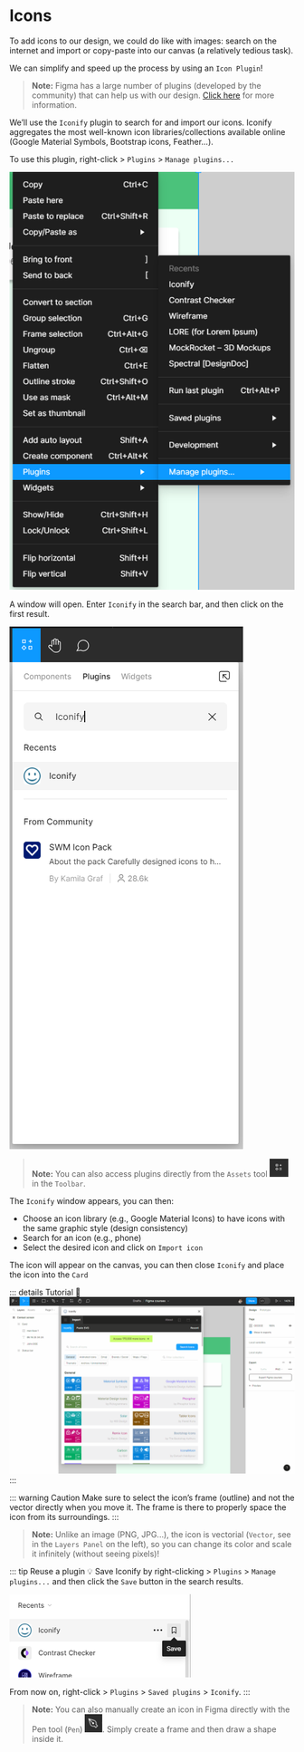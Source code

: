# Icons

To add icons to our design, we could do like with images: search on the internet and import or copy-paste into our canvas (a relatively tedious task).

We can simplify and speed up the process by using an `Icon Plugin`!

> **Note:** Figma has a large number of plugins (developed by the community) that can help us with our design. [Click here](../plugin.md) for more information.

We’ll use the `Iconify` plugin to search for and import our icons. Iconify aggregates the most well-known icon libraries/collections available online (Google Material Symbols, Bootstrap icons, Feather...).

To use this plugin, right-click > `Plugins` > `Manage plugins...`

![right click plugins](../../../assets/img/figma/basics/ui-elements/icons/right-click-plugins.png)

A window will open. Enter `Iconify` in the search bar, and then click on the first result.

![plugins search](../../../assets/img/figma/basics/ui-elements/icons/plugins-search.png)

> **Note:** You can also access plugins directly from the `Assets` tool <img class="align-text" height="32px" alt="resources icon" src="../../../assets/img/figma/basics/ui-elements/icons/ressources-icon.png"> in the `Toolbar`.

The `Iconify` window appears, you can then:
- Choose an icon library (e.g., Google Material Icons) to have icons with the same graphic style (design consistency)
- Search for an icon (e.g., phone)
- Select the desired icon and click on `Import icon`

The icon will appear on the canvas, you can then close `Iconify` and place the icon into the `Card`

::: details Tutorial 🎥
![use iconify](../../../assets/img/figma/basics/ui-elements/icons/use-iconify.gif)
:::

::: warning Caution
Make sure to select the icon’s frame (outline) and not the vector directly when you move it. The frame is there to properly space the icon from its surroundings.
:::

> **Note:** Unlike an image (PNG, JPG...), the icon is vectorial (`Vector`, see in the `Layers Panel` on the left), so you can change its color and scale it infinitely (without seeing pixels)!

::: tip Reuse a plugin 💡
Save Iconify by right-clicking > `Plugins` > `Manage plugins...` and then click the `Save` button in the search results.

![iconify plugin save](../../../assets/img/figma/basics/ui-elements/icons/save-iconify-plugin.png)

From now on, right-click > `Plugins` > `Saved plugins` > `Iconify`.
:::

> **Note:** You can also manually create an icon in Figma directly with the Pen tool (`Pen`) <img class="align-text" height="32px" alt="pen tool icon" src="../../../assets/img/figma//common/plume-icon.png">. Simply create a frame and then draw a shape inside it.